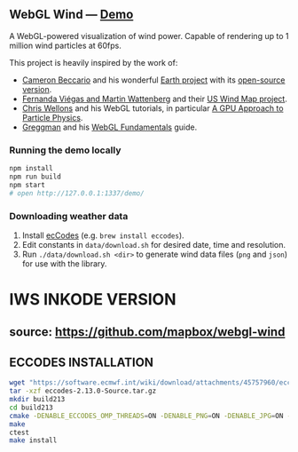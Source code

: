 ## WebGL Wind — [Demo](https://mapbox.github.io/webgl-wind/demo/)

A WebGL-powered visualization of wind power.
Capable of rendering up to 1 million wind particles at 60fps.

This project is heavily inspired by the work of:

- [Cameron Beccario](https://twitter.com/cambecc)
and his wonderful [Earth project](https://earth.nullschool.net/)
with its [open-source version](https://github.com/cambecc/earth).
- [Fernanda Viégas and Martin Wattenberg](http://hint.fm/) and their
[US Wind Map project](http://hint.fm/projects/wind/).
- [Chris Wellons](http://nullprogram.com) and his WebGL tutorials,
in particular [A GPU Approach to Particle Physics](http://nullprogram.com/blog/2014/06/29/).
- [Greggman](http://games.greggman.com/game/) and his [WebGL Fundamentals](http://webglfundamentals.org/) guide.

### Running the demo locally

```bash
npm install
npm run build
npm start
# open http://127.0.0.1:1337/demo/
```

### Downloading weather data

1. Install [ecCodes](https://confluence.ecmwf.int//display/ECC/ecCodes+Home) (e.g. `brew install eccodes`).
2. Edit constants in `data/download.sh` for desired date, time and resolution.
3. Run `./data/download.sh <dir>` to generate wind data files (`png` and `json`) for use with the library.



# IWS INKODE VERSION

## source: https://github.com/mapbox/webgl-wind

## ECCODES INSTALLATION
```bash
wget "https://software.ecmwf.int/wiki/download/attachments/45757960/eccodes-2.13.0-Source.tar.gz"
tar -xzf eccodes-2.13.0-Source.tar.gz
mkdir build213
cd build213
cmake -DENABLE_ECCODES_OMP_THREADS=ON -DENABLE_PNG=ON -DENABLE_JPG=ON -DENABLE_AEC=ON -DENABLE_MEMFS=ON ../eccodes-2.13.0-Source
make
ctest
make install

```

